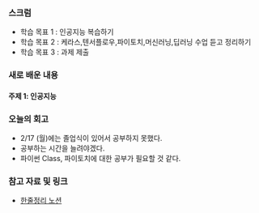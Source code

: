 ### 스크럼 
- 학습 목표 1 : 인공지능 복습하기
- 학습 목표 2 : 케라스,텐서플로우,파이토치,머신러닝,딥러닝 수업 듣고 정리하기
- 학습 목표 3 : 과제 제출

### 새로 배운 내용
#### 주제 1: 인공지능

### 오늘의 회고
- 2/17 (월)에는 졸업식이 있어서 공부하지 못했다.
- 공부하는 시간을 늘려야겠다.
- 파이썬 Class, 파이토치에 대한 공부가 필요할 것 같다.
  
### 참고 자료 및 링크
- [한줄정리 노션](https://secretive-cross-1ca.notion.site/2-18-19e3d2a8c1b18017bb37d693b632cc49?pvs=4)
